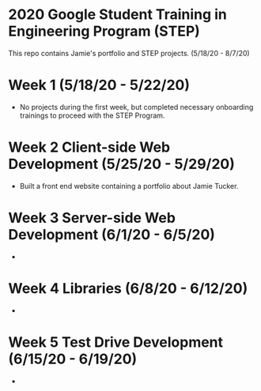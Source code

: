 # 2020 Google Student Training in Engineering Program (STEP)

This repo contains Jamie's portfolio and STEP projects. (5/18/20 - 8/7/20)

# Week 1 (5/18/20 - 5/22/20)

- No projects during the first week, but completed necessary onboarding trainings to proceed with the STEP Program.

# Week 2 Client-side Web Development (5/25/20 - 5/29/20)

- Built a front end website containing a portfolio about Jamie Tucker.

# Week 3 Server-side Web Development (6/1/20 - 6/5/20)

-

# Week 4 Libraries (6/8/20 - 6/12/20)

-

# Week 5 Test Drive Development (6/15/20 - 6/19/20)

-

